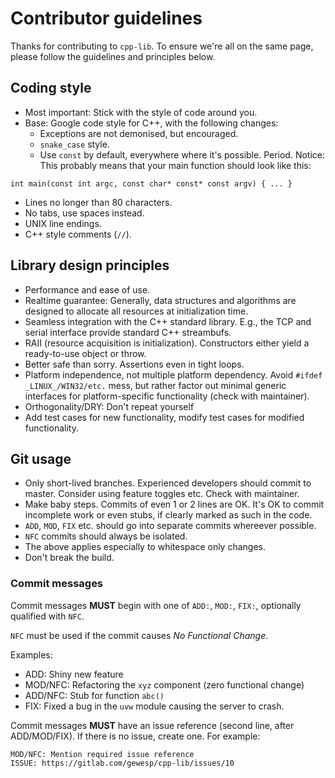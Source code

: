# Contributor guidelines

Thanks for contributing to `cpp-lib`.  To ensure we're all on the same
page, please follow the guidelines and principles below.

## Coding style

* Most important: Stick with the style of code around you.
* Base: Google code style for C++, with the following changes:
  * Exceptions are not demonised, but encouraged.
  * `snake_case` style.
  * Use `const` by default, everywhere where it's possible.  Period.
    Notice:  This probably means that your main function should look
    like this:
```
int main(const int argc, const char* const* const argv) { ... }
```
* Lines no longer than 80 characters.
* No tabs, use spaces instead.
* UNIX line endings.
* C++ style comments (`//`).


## Library design principles

* Performance and ease of use.
* Realtime guarantee:  Generally, data structures and algorithms are designed 
  to allocate all resources at initialization time.
* Seamless integration with the C++ standard library.  E.g., the TCP and
  serial interface provide standard C++ streambufs.
* RAII (resource acquisition is initialization).  Constructors
  either yield a ready-to-use object or throw.
* Better safe than sorry.  Assertions even in tight loops.
* Platform independence, not multiple platform dependency.  Avoid
  `#ifdef _LINUX_/WIN32/etc.` mess, but rather factor out minimal generic 
  interfaces for platform-specific functionality (check with maintainer).
* Orthogonality/DRY: Don't repeat yourself
* Add test cases for new functionality, modify test cases for modified
  functionality.



## Git usage

* Only short-lived branches.  Experienced developers should commit to master.
  Consider using feature toggles etc.  Check with maintainer.
* Make baby steps.  Commits of even 1 or 2 lines are OK.  It's OK to
  commit incomplete work or even stubs, if clearly marked as such
  in the code.
* `ADD`, `MOD`, `FIX` etc. should go into separate commits whereever
  possible.
* `NFC` commits should always be isolated.
* The above applies especially to whitespace only changes.
* Don't break the build.


### Commit messages

Commit messages **MUST** begin with one of `ADD:`, `MOD:`, `FIX:`,
optionally qualified with `NFC`.

`NFC` must be used if the commit causes _No Functional Change_.

Examples:
* ADD: Shiny new feature
* MOD/NFC: Refactoring the `xyz` component (zero functional change)
* ADD/NFC: Stub for function `abc()`
* FIX: Fixed a bug in the `uvw` module causing the server to crash.

Commit messages **MUST** have an issue reference (second line, after
ADD/MOD/FIX).  If there is no issue, create one.  For example:
```
MOD/NFC: Mention required issue reference
ISSUE: https://gitlab.com/gewesp/cpp-lib/issues/10
```
